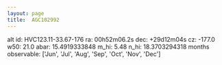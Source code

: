 ```yaml
---
layout: page
title:  AGC102992
--- 
```

alt id: HVC123.11-33.67-176
ra: 00h52m06.2s
dec: +29d12m04s
cz: -177.0
w50: 21.0
abar: 15.4919333848
m_hi: 5.48
n_hi: 18.3703294318
months observable: ['Jun', 'Jul', 'Aug', 'Sep', 'Oct', 'Nov', 'Dec']
